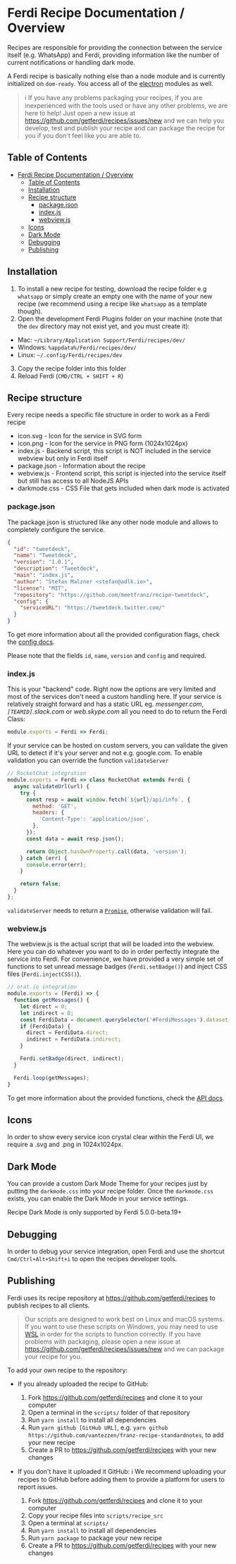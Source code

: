 # Ferdi Recipe Documentation / Overview

Recipes are responsible for providing the connection between the service itself (e.g. WhatsApp) and Ferdi, providing information like the number of current notifications or handling dark mode.

A Ferdi recipe is basically nothing else than a node module and is currently initialized on `dom-ready`. You access all of the [electron](http://electron.atom.io) modules as well.

> ℹ️ If you have any problems packaging your recipes, if you are inexperienced with the tools used or have any other problems, we are here to help! Just open a new issue at https://github.com/getferdi/recipes/issues/new and we can help you develop, test and publish your recipe and can package the recipe for you if you don't feel like you are able to.

## Table of Contents
- [Ferdi Recipe Documentation / Overview](#ferdi-recipe-documentation--overview)
  - [Table of Contents](#table-of-contents)
  - [Installation](#installation)
  - [Recipe structure](#recipe-structure)
    - [package.json](#packagejson)
    - [index.js](#indexjs)
    - [webview.js](#webviewjs)
  - [Icons](#icons)
  - [Dark Mode](#dark-mode)
  - [Debugging](#debugging)
  - [Publishing](#publishing)

## Installation
1. To install a new recipe for testing, download the recipe folder e.g `whatsapp` or simply create an empty one with the name of your new recipe (we recommend using a recipe like `whatsapp` as a template though).
2. Open the development Ferdi Plugins folder on your machine (note that the `dev` directory may not exist yet, and you must create it):
  * Mac: `~/Library/Application Support/Ferdi/recipes/dev/`
  * Windows: `%appdata%/Ferdi/recipes/dev/`
  * Linux: `~/.config/Ferdi/recipes/dev`
3. Copy the recipe folder into this folder
4. Reload Ferdi (`CMD/CTRL + SHIFT + R`)

## Recipe structure
Every recipe needs a specific file structure in order to work as a Ferdi recipe

* icon.svg - Icon for the service in SVG form
* icon.png - Icon for the service in PNG form (1024x1024px)
* index.js - Backend script, this script is NOT included in the service webview but only in Ferdi itself
* package.json - Information about the recipe
* webview.js - Frontend script, this script is injected into the service itself but still has access to all NodeJS APIs
* darkmode.css - CSS File that gets included when dark mode is activated

### package.json
The package.json is structured like any other node module and allows to completely configure the service.

```json
{
  "id": "tweetdeck",
  "name": "Tweetdeck",
  "version": "1.0.1",
  "description": "Tweetdeck",
  "main": "index.js",
  "author": "Stefan Malzner <stefan@adlk.io>",
  "license": "MIT",
  "repository": "https://github.com/meetfranz/recipe-tweetdeck",
  "config": {
    "serviceURL": "https://tweetdeck.twitter.com/"
  }
}
```

To get more information about all the provided configuration flags, check the [config docs](configuration.md).

Please note that the fields `id`, `name`, `version` and `config` and required.


### index.js
This is your "backend" code. Right now the options are very limited and most of the services don't need a custom handling here. If your service is relatively straight forward and has a static URL eg. _messenger.com_, _`[TEAMID]`.slack.com_ or _web.skype.com_ all you need to do to return the Ferdi Class:

```js
module.exports = Ferdi => Ferdi;
```

If your service can be hosted on custom servers, you can validate the given URL to detect if it's your server and not e.g. google.com. To enable validation you can override the function `validateServer`
```js
// RocketChat integration
module.exports = Ferdi => class RocketChat extends Ferdi {
  async validateUrl(url) {
    try {
      const resp = await window.fetch(`${url}/api/info`, {
        method: 'GET',
        headers: {
          'Content-Type': 'application/json',
        },
      });
      const data = await resp.json();

      return Object.hasOwnProperty.call(data, 'version');
    } catch (err) {
      console.error(err);
    }

    return false;
  }
};
```

`validateServer` needs to return a [`Promise`](https://developer.mozilla.org/en/docs/Web/JavaScript/Reference/Global_Objects/Promise), otherwise validation will fail.

### webview.js
The webview.js is the actual script that will be loaded into the webview. Here you can do whatever you want to do in order perfectly integrate the service into Ferdi. For convenience, we have provided a very simple set of functions to set unread message badges (`Ferdi.setBadge()`) and inject CSS files (`Ferdi.injectCSS()`).


```js
// orat.io integration
module.exports = (Ferdi) => {
  function getMessages() {
    let direct = 0;
    let indirect = 0;
    const FerdiData = document.querySelector('#FerdiMessages').dataset;
    if (FerdiData) {
      direct = FerdiData.direct;
      indirect = FerdiData.indirect;
    }

    Ferdi.setBadge(direct, indirect);
  }

  Ferdi.loop(getMessages);
}
```

To get more information about the provided functions, check the [API docs](frontend_api.md).

## Icons
In order to show every service icon crystal clear within the Ferdi UI, we require a .svg and .png in 1024x1024px.

## Dark Mode
You can provide a custom Dark Mode Theme for your recipes just by putting the `darkmode.css` into your recipe folder. Once the `darkmode.css` exists, you can enable the Dark Mode in your service settings.

Recipe Dark Mode is only supported by Ferdi 5.0.0-beta.19+

## Debugging
In order to debug your service integration, open Ferdi and use the shortcut `Cmd/Ctrl+Alt+Shift+i` to open the recipes developer tools.

## Publishing
Ferdi uses its recipe repository at <https://github.com/getferdi/recipes> to publish recipes to all clients.

> Our scripts are designed to work best on Linux and macOS systems. If you want to use these scripts on Windows, you may need to use [WSL](https://docs.microsoft.com/en-US/windows/wsl/install-win10) in order for the scripts to function correctly. If you have problems with packaging, please open a new issue at https://github.com/getferdi/recipes/issues/new and we can package your recipe for you.

To add your own recipe to the repository:
- If you already uploaded the recipe to GitHub:
  1. Fork https://github.com/getferdi/recipes and clone it to your computer
  2. Open a terminal in the `scripts/` folder of that repository
  3. Run `yarn install` to install all dependencies
  4. Run `yarn github [GitHub URL]`, e.g. `yarn github https://github.com/vantezzen/franz-recipe-standardnotes`, to add your new recipe
  5. Create a PR to <https://github.com/getferdi/recipes> with your new changes

- If you don't have it uploaded it GitHub:
  ℹ️ We recommend uploading your recipes to GitHub before adding them to provide a platform for users to report issues.
  1. Fork https://github.com/getferdi/recipes and clone it to your computer
  2. Copy your recipe files into `scripts/recipe_src`
  3. Open a terminal at `scripts/`
  4. Run `yarn install` to install all dependencies
  5. Run `yarn package` to package your new recipe
  6. Create a PR to <https://github.com/getferdi/recipes> with your new changes
